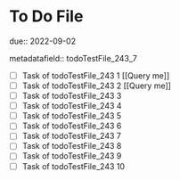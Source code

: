 # To Do File

due:: 2022-09-02

metadatafield:: todoTestFile_243_7

- [ ] Task of todoTestFile_243 1 [[Query me]]
- [ ] Task of todoTestFile_243 2 [[Query me]]
- [ ] Task of todoTestFile_243 3
- [ ] Task of todoTestFile_243 4
- [ ] Task of todoTestFile_243 5
- [ ] Task of todoTestFile_243 6
- [ ] Task of todoTestFile_243 7
- [ ] Task of todoTestFile_243 8
- [ ] Task of todoTestFile_243 9
- [ ] Task of todoTestFile_243 10